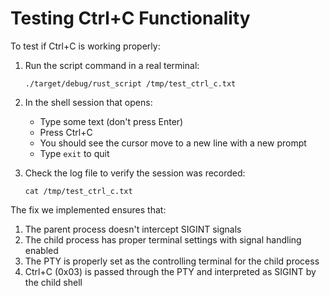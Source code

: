 # Testing Ctrl+C Functionality

To test if Ctrl+C is working properly:

1. Run the script command in a real terminal:
   ```
   ./target/debug/rust_script /tmp/test_ctrl_c.txt
   ```

2. In the shell session that opens:
   - Type some text (don't press Enter)
   - Press Ctrl+C
   - You should see the cursor move to a new line with a new prompt
   - Type `exit` to quit

3. Check the log file to verify the session was recorded:
   ```
   cat /tmp/test_ctrl_c.txt
   ```

The fix we implemented ensures that:
1. The parent process doesn't intercept SIGINT signals
2. The child process has proper terminal settings with signal handling enabled
3. The PTY is properly set as the controlling terminal for the child process
4. Ctrl+C (0x03) is passed through the PTY and interpreted as SIGINT by the child shell